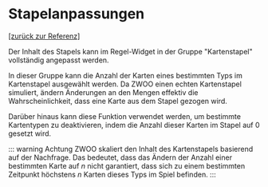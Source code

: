 # Stapelanpassungen

[\[zurück zur Referenz\]](./index.md#kartenstapel)

Der Inhalt des Stapels kann im Regel-Widget in der Gruppe "Kartenstapel" vollständig angepasst werden.

In dieser Gruppe kann die Anzahl der Karten eines bestimmten Typs im Kartenstapel ausgewählt werden. Da ZWOO einen echten Kartenstapel simuliert, ändern Änderungen an den Mengen effektiv die Wahrscheinlichkeit, dass eine Karte aus dem Stapel gezogen wird.

Darüber hinaus kann diese Funktion verwendet werden, um bestimmte Kartentypen zu deaktivieren, indem die Anzahl dieser Karten im Stapel auf 0 gesetzt wird.

::: warning Achtung
ZWOO skaliert den Inhalt des Kartenstapels basierend auf der Nachfrage. Das bedeutet, dass das Ändern der Anzahl einer bestimmten Karte auf _n_ nicht garantiert, dass sich zu einem bestimmten Zeitpunkt höchstens _n_ Karten dieses Typs im Spiel befinden.
:::
